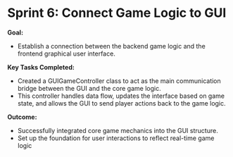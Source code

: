 # Sprint 6: Connect Game Logic to GUI
**Goal:** 
- Establish a connection between the backend game logic and the frontend graphical user interface.

**Key Tasks Completed:**

- Created a GUIGameController class to act as the main communication bridge between the GUI and the core game logic.
- This controller handles data flow, updates the interface based on game state, and allows the GUI to send player actions back to the game logic.

**Outcome:**

- Successfully integrated core game mechanics into the GUI structure.
- Set up the foundation for user interactions to reflect real-time game logic
